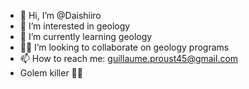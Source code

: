 - 👋 Hi, I’m @Daishiiro
- 👾 I’m interested in geology
- 🌸 I’m currently learning geology
- 🗻🌋 I’m looking to collaborate on geology programs
- 📫 How to reach me: guillaume.proust45@gmail.com
- Golem killer 🙉🙈
